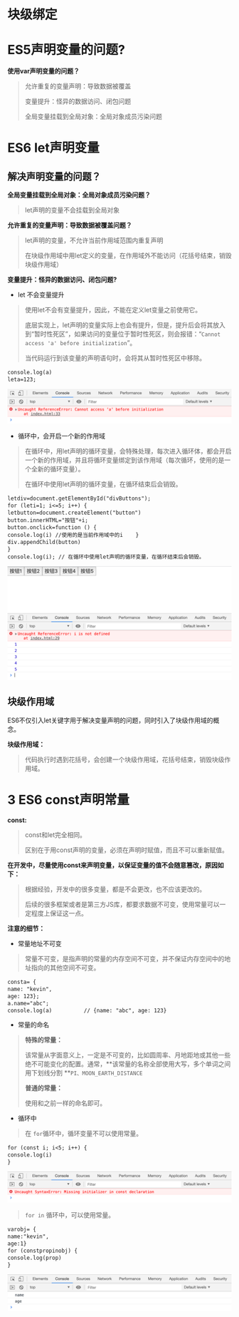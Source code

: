 #  块级绑定 
# ES5声明变量的问题?

**使用var声明变量的问题？**

> 允许重复的变量声明：导致数据被覆盖
> 
> 
> 变量提升：怪异的数据访问、闭包问题
> 
> 
> 全局变量挂载到全局对象：全局对象成员污染问题

# ES6 let声明变量

## 解决声明变量的问题？

**全局变量挂载到全局对象：全局对象成员污染问题？**

> let声明的变量不会挂载到全局对象

**允许重复的变量声明：导致数据被覆盖问题？**

> let声明的变量，不允许当前作用域范围内重复声明
> 
> 在块级作用域中用let定义的变量，在作用域外不能访问（花括号结束，销毁块级作用域）

**变量提升：怪异的数据访问、闭包问题?**

- let 不会变量提升

> 使用let不会有变量提升，因此，不能在定义let变量之前使用它。
> 
> 
> 
> 
> 底层实现上，let声明的变量实际上也会有提升，但是，提升后会将其放入到“暂时性死区”，如果访问的变量位于暂时性死区，则会报错：“`Cannot access 'a' before initialization`”。
> 
> 当代码运行到该变量的声明语句时，会将其从暂时性死区中移除。

    console.log(a)
    leta=123;

![image.png](../.gitbook/assets/1600614647896-e5cfd632-dc1e-4b29-833e-db0278265073.png)

- 循环中，会开启一个新的作用域

> 在循环中，用let声明的循环变量，会特殊处理，每次进入循环体，都会开启一个新的作用域，并且将循环变量绑定到该作用域（每次循环，使用的是一个全新的循环变量）。
> 
> 
> 
> 
> 在循环中使用let声明的循环变量，在循环结束后会销毁。

    letdiv=document.getElementById("divButtons");
    for (leti=1; i<=5; i++) {
    letbutton=document.createElement("button")
    button.innerHTML="按钮"+i;
    button.onclick=function () {
    console.log(i) //使用的是当前作用域中的i    }
    div.appendChild(button)
    }
    console.log(i); // 在循环中使用let声明的循环变量，在循环结束后会销毁。

![image.png](../.gitbook/assets/1600615120134-369f1d2a-651e-433b-9c3c-a5d5678efebf.png)

## 块级作用域

ES6不仅引入let关键字用于解决变量声明的问题，同时引入了块级作用域的概念。

**块级作用域：**

> 代码执行时遇到花括号，会创建一个块级作用域，花括号结束，销毁块级作用域。

# 3 ES6 const声明常量

**const:**

> const和let完全相同。
> 
> 区别在于用const声明的变量，必须在声明时赋值，而且不可以重新赋值。

**在开发中，尽量使用const来声明变量，以保证变量的值不会随意篡改，原因如下：**

> 根据经验，开发中的很多变量，都是不会更改，也不应该更改的。
> 
> 
> 
> 
> 后续的很多框架或者是第三方JS库，都要求数据不可变，使用常量可以一定程度上保证这一点。

**注意的细节：**

- 常量地址不可变

> 常量不可变，是指声明的常量的内存空间不可变，并不保证内存空间中的地址指向的其他空间不可变。

    consta= {
    name: "kevin",
    age: 123};
    a.name="abc";
    console.log(a)          // {name: "abc", age: 123}

- 常量的命名

> **特殊的常量：**
> 
> 该常量从字面意义上，一定是不可变的，比如圆周率、月地距地或其他一些绝不可能变化的配置。通常，**该常量的名称全部使用大写，多个单词之间用下划线分割 **`PI、MOON_EARTH_DISTANCE`
> 
> 
> 
> 
> **普通的常量：**
> 
> 使用和之前一样的命名即可。

- 循环中

> 在 `for`循环中，循环变量不可以使用常量。

    for (const i; i<5; i++) {
    console.log(i)
    }

![image.png](../.gitbook/assets/1600616043550-b0592d22-99a3-4b22-9b30-58d5c296d991.png)

> `for in` 循环中，可以使用常量。

    varobj= {
    name:"kevin",
    age:1}
    for (constpropinobj) {
    console.log(prop)
    }

![image.png](../.gitbook/assets/1600615975417-67e15f0c-8120-4eff-897c-bedb02a8a1c6.png)